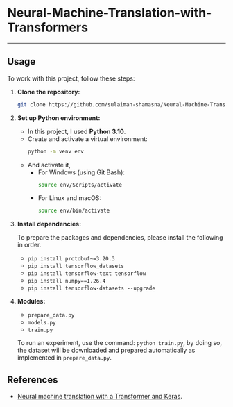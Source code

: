 # Neural-Machine-Translation-with-Transformers
---

## Usage

To work with this project, follow these steps:

1. **Clone the repository:**
    ```bash
    git clone https://github.com/sulaiman-shamasna/Neural-Machine-Translation-with-Transformers.git
    ```
    
2. **Set up Python environment:**
    - In this project, I used **Python 3.10**.
    - Create and activate a virtual environment:
        ```bash
        python -m venv env
        ```
    - And activate it, 
      - For Windows (using Git Bash):
        ```bash
        source env/Scripts/activate
        ```
      - For Linux and macOS:
        ```bash
        source env/bin/activate
        ```

3. **Install dependencies:**

    To prepare the packages and dependencies, please install the following in order.

    - ```pip install protobuf~=3.20.3```
    - ```pip install tensorflow_datasets```
    - ```pip install tensorflow-text tensorflow```
    - ```pip install numpy==1.26.4```   
    - ```pip install tensorflow-datasets --upgrade```

2. **Modules:**
    - ```prepare_data.py```
    - ```models.py```
    - ```train.py```
    
    To run an experiment, use the command: ```python train.py```, by doing so, the dataset will be downloaded and prepared automatically as implemented in ```prepare_data.py```.

## References
- [Neural machine translation with a Transformer and Keras](https://www.tensorflow.org/text/tutorials/transformer).
